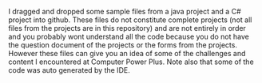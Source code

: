 I dragged and dropped some sample files from a java project and a C# project into github. These files do not constitute complete projects (not all files from the projects are in this repository) and are not entirely in order and you probably wont understand all the code because you do not have the question 
document of the projects or the forms from the projects. However these files can give you an idea of some of the challenges and 
content I encountered at Computer Power Plus. Note also that some of the code was auto generated by the IDE.


